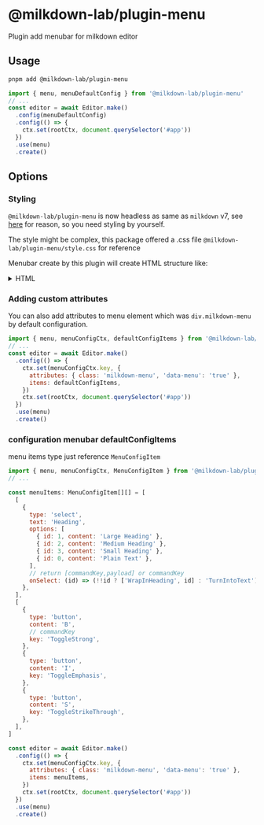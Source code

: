 # @milkdown-lab/plugin-menu

Plugin add menubar for milkdown editor

## Usage

```sh
pnpm add @milkdown-lab/plugin-menu
```

```javascript
import { menu, menuDefaultConfig } from '@milkdown-lab/plugin-menu'
// ...
const editor = await Editor.make()
  .config(menuDefaultConfig)
  .config(() => {
    ctx.set(rootCtx, document.querySelector('#app'))
  })
  .use(menu)
  .create()
```

## Options

### Styling

`@milkdown-lab/plugin-menu` is now headless as same as `milkdown` v7, see [here](https://saul-mirone.github.io/a-brief-introduction-to-milkdown-v7/) for reason, so you need styling by yourself.

The style might be complex, this package offered a .css file `@milkdown-lab/plugin-menu/style.css` for reference

Menubar create by this plugin will create HTML structure like:

<details>
  <summary>HTML</summary>
 
```html
<div class="milkdown-menu">
    <ul role="menubar" aria-label="Editor menubar">
        <!-- for button menuitem -->
        <li role="none">
            <button role="menuitem" type="button">
                <span class="material-icons material-icons-outlined">turn_left</span>
            </button>
        </li>
        <!-- for select menuitem -->
        <li role="none">
            <button role="menuitem" type="button" aria-haspopup="true" aria-expanded="false" tab-index="0">
                Heading<span class="material-icons material-icons-outlined">expand_more</span>
            </button>
            <ul role="menu" data-option="Heading" aria-label="Heading" tabindex="-1" class="">
                <li role="menuitem" tabindex="-1">Large Heading</li>
                <li role="menuitem" tabindex="-1">Medium Heading</li>
                <li role="menuitem" tabindex="-1">Small Heading</li>
                <li role="menuitem" tabindex="-1">Plain Text</li>
            </ul>
        </li>
        <!-- for separator -->
        <li role="none">
            <div role="separator"></div>
        </li>
    </ul>
</div>
```

</details>

### Adding custom attributes

You can also add attributes to menu element which was `div.milkdown-menu` by default configuration.

```javascript
import { menu, menuConfigCtx, defaultConfigItems } from '@milkdown-lab/plugin-menu'
// ...
const editor = await Editor.make()
  .config(() => {
    ctx.set(menuConfigCtx.key, {
      attributes: { class: 'milkdown-menu', 'data-menu': 'true' },
      items: defaultConfigItems,
    })
    ctx.set(rootCtx, document.querySelector('#app'))
  })
  .use(menu)
  .create()
```

### configuration menubar defaultConfigItems

menu items type just reference `MenuConfigItem`

```javascript
import { menu, menuConfigCtx, MenuConfigItem } from '@milkdown-lab/plugin-menu'
// ...

const menuItems: MenuConfigItem[][] = [
  [
    {
      type: 'select',
      text: 'Heading',
      options: [
        { id: 1, content: 'Large Heading' },
        { id: 2, content: 'Medium Heading' },
        { id: 3, content: 'Small Heading' },
        { id: 0, content: 'Plain Text' },
      ],
      // return [commandKey,payload] or commandKey
      onSelect: (id) => (!!id ? ['WrapInHeading', id] : 'TurnIntoText'),
    },
  ],
  [
    {
      type: 'button',
      content: 'B',
      // commandKey
      key: 'ToggleStrong',
    },
    {
      type: 'button',
      content: 'I',
      key: 'ToggleEmphasis',
    },
    {
      type: 'button',
      content: 'S',
      key: 'ToggleStrikeThrough',
    },
  ],
]

const editor = await Editor.make()
  .config(() => {
    ctx.set(menuConfigCtx.key, {
      attributes: { class: 'milkdown-menu', 'data-menu': 'true' },
      items: menuItems,
    })
    ctx.set(rootCtx, document.querySelector('#app'))
  })
  .use(menu)
  .create()
```

